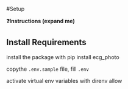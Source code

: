 #Setup

<summary markdown='span'><strong>❓Instructions (expand me)</strong></summary>

## Install Requirements

install the package with pip install ecg_photo

copythe `.env.sample` file, fill `.env`

activate virtual env variables with  direnv allow
